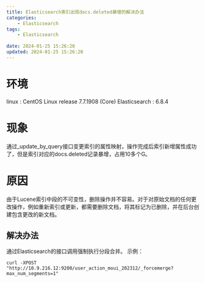 ```yaml
---
title: Elasticsearch索引出现docs.deleted暴增的解决办法
categories:
	- Elasticsearch
tags: 
	- Elasticsearch
	
date: 2024-01-25 15:26:20
updated: 2024-01-25 15:26:20
---
```

<!-- toc -->

# <span id="inline-blue">环境</span>
linux : CentOS Linux release 7.7.1908 (Core)
Elasticsearch : 6.8.4
# <span id="inline-blue">现象</span>
通过_update_by_query接口变更索引的属性映射，操作完成后索引新增属性成功了，但是索引对应的docs.deleted记录暴增，占用10多个G。
# <span id="inline-blue">原因</span>
由于Lucene索引中段的不可变性，删除操作并不容易。对于对原始文档的任何更改操作，例如重新索引或更新，都需要删除文档，将其标记为已删除，并在后台创建包含更改的新文档。
## <span id="inline-blue">解决办法</span>
通过Elasticsearch的接口调用强制执行分段合并。
示例：
```shell
curl -XPOST "http://10.9.216.12:9200/user_action_moui_202312/_forcemerge?max_num_segments=1"
```




